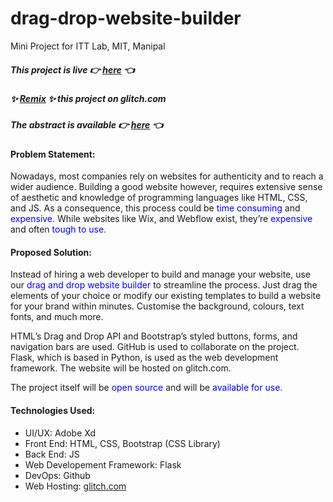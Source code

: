 # drag-drop-website-builder

Mini Project for ITT Lab, MIT, Manipal

##### This project is live 👉 [here](https://enthusiastic-quiet-jonquil.glitch.me) 👈 <br>
##### ✨ [Remix](https://glitch.com/edit/#!/enthusiastic-quiet-jonquil) ✨ this project on glitch.com <br>
##### The abstract is available 👉 [here](https://cdn.glitch.com/5328350f-d2c9-47dd-bd13-150714777736%2Fitt-abstract.png?v=1615203682918) 👈 <br>

#### Problem Statement:

Nowadays, most companies rely on websites for authenticity and to reach a wider audience. Building a good website however, requires extensive sense of aesthetic and knowledge of programming languages like HTML, CSS, and JS.
As a consequence, this process could be <span style="color:blue">time consuming</span> and <span style="color:blue">expensive.</span> While websites like Wix, and Webflow exist, they’re <span style="color:blue">expensive</span> and often <span style="color:blue">tough to use.</span>

#### Proposed Solution:

Instead of hiring a web developer to build and manage your website, use our <span style="color:blue">drag and drop website builder</span> to streamline the process. Just drag the elements of your choice or modify our existing templates to build a website for your brand within minutes. Customise the background, colours, text fonts, and much more.

HTML’s Drag and Drop API and Bootstrap’s styled buttons, forms, and navigation bars are used. GitHub is used to collaborate on the project. Flask, which is based in Python, is used as the web development framework. The website will be hosted on glitch.com.

The project itself will be <span style="color:blue">open source</span> and will be <span style="color:blue">available for use.</span>

#### Technologies Used:

- UI/UX: Adobe Xd
- Front End: HTML, CSS, Bootstrap (CSS Library)
- Back End: JS
- Web Developement Framework: Flask
- DevOps: Github
- Web Hosting: [glitch.com](www.glitch.com)
